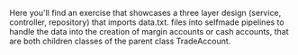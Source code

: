 Here you'll find an exercise that showcases a three layer design (service, controller, repository)
that imports data.txt. files into selfmade pipelines to handle the data into the creation of 
margin accounts or cash accounts, that are both children classes of the parent class TradeAccount.


